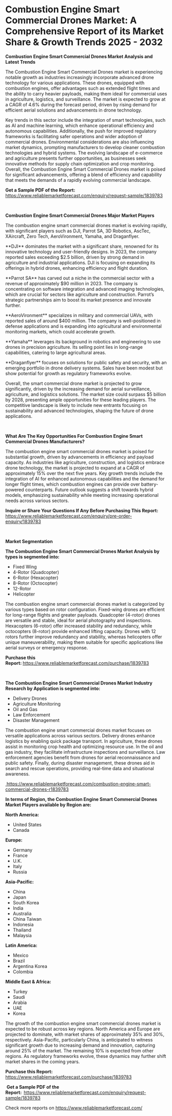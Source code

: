 <p><h1>Combustion Engine Smart Commercial Drones Market: A Comprehensive Report of its Market Share & Growth Trends 2025 - 2032</h1></p><p><strong>Combustion Engine Smart Commercial Drones Market Analysis and Latest Trends</strong></p>
<p><p>The Combustion Engine Smart Commercial Drones market is experiencing notable growth as industries increasingly incorporate advanced drone technology for various applications. These drones, equipped with combustion engines, offer advantages such as extended flight times and the ability to carry heavier payloads, making them ideal for commercial uses in agriculture, logistics, and surveillance. The market is expected to grow at a CAGR of 4.6% during the forecast period, driven by rising demand for efficient aerial solutions and advancements in drone technology.</p><p>Key trends in this sector include the integration of smart technologies, such as AI and machine learning, which enhance operational efficiency and autonomous capabilities. Additionally, the push for improved regulatory frameworks is facilitating safer operations and wider adoption of commercial drones. Environmental considerations are also influencing market dynamics, prompting manufacturers to develop cleaner combustion technologies and hybrid systems. The evolving landscape of e-commerce and agriculture presents further opportunities, as businesses seek innovative methods for supply chain optimization and crop monitoring. Overall, the Combustion Engine Smart Commercial Drones market is poised for significant advancements, offering a blend of efficiency and capability that meets the demands of a rapidly evolving commercial landscape.</p></p>
<p><strong>Get a Sample PDF of the Report:&nbsp;</strong> <a href="https://www.reliablemarketforecast.com/enquiry/request-sample/1839783?utm_campaign=2441&utm_medium=2&utm_source=Github&utm_content=ia&utm_term=13022025&utm_id=combustion-engine-smart-commercial-drones">https://www.reliablemarketforecast.com/enquiry/request-sample/1839783</a></p>
<p>&nbsp;</p>
<p><strong>Combustion Engine Smart Commercial Drones Major Market Players</strong></p>
<p><p>The combustion engine smart commercial drones market is evolving rapidly, with significant players such as DJI, Parrot SA, 3D Robotics, AscTec, XAircraft, Zero Tech, AeroVironment, Yamaha, and Draganflyer.</p><p>**DJI** dominates the market with a significant share, renowned for its innovative technology and user-friendly designs. In 2023, the company reported sales exceeding $2.5 billion, driven by strong demand in agriculture and industrial applications. DJI is focusing on expanding its offerings in hybrid drones, enhancing efficiency and flight duration.</p><p>**Parrot SA** has carved out a niche in the commercial sector with a revenue of approximately $90 million in 2023. The company is concentrating on software integration and advanced imaging technologies, which are crucial for sectors like agriculture and construction. Parrot’s strategic partnerships aim to boost its market presence and innovate further.</p><p>**AeroVironment** specializes in military and commercial UAVs, with reported sales of around $400 million. The company is well-positioned in defense applications and is expanding into agricultural and environmental monitoring markets, which could accelerate growth.</p><p>**Yamaha** leverages its background in robotics and engineering to use drones in precision agriculture. Its selling point lies in long-range capabilities, catering to large agricultural areas. </p><p>**Draganflyer** focuses on solutions for public safety and security, with an emerging portfolio in drone delivery systems. Sales have been modest but show potential for growth as regulatory frameworks evolve.</p><p>Overall, the smart commercial drone market is projected to grow significantly, driven by the increasing demand for aerial surveillance, agriculture, and logistics solutions. The market size could surpass $5 billion by 2028, presenting ample opportunities for these leading players. The competitive landscape is likely to include new entrants focusing on sustainability and advanced technologies, shaping the future of drone applications.</p></p>
<p>&nbsp;</p>
<p><strong>What Are The Key Opportunities For Combustion Engine Smart Commercial Drones Manufacturers?</strong></p>
<p><p>The combustion engine smart commercial drones market is poised for substantial growth, driven by advancements in efficiency and payload capacity. As industries like agriculture, construction, and logistics embrace drone technology, the market is projected to expand at a CAGR of approximately 15% over the next five years. Key growth trends include the integration of AI for enhanced autonomous capabilities and the demand for longer flight times, which combustion engines can provide over battery-powered counterparts. Future outlook suggests a shift towards hybrid models, emphasizing sustainability while meeting increasing operational needs across various sectors.</p></p>
<p><strong>Inquire or Share Your Questions If Any Before Purchasing This Report:</strong> <a href="https://www.reliablemarketforecast.com/enquiry/pre-order-enquiry/1839783?utm_campaign=2441&utm_medium=2&utm_source=Github&utm_content=ia&utm_term=13022025&utm_id=combustion-engine-smart-commercial-drones">https://www.reliablemarketforecast.com/enquiry/pre-order-enquiry/1839783</a></p>
<p>&nbsp;</p>
<p><strong>Market Segmentation</strong></p>
<p><strong>The Combustion Engine Smart Commercial Drones Market Analysis by types is segmented into:</strong></p>
<p><ul><li>Fixed Wing</li><li>4-Rotor (Quadcopter)</li><li>6-Rotor (Hexacopter)</li><li>8-Rotor (Octocopter)</li><li>12-Rotor</li><li>Helicopter</li></ul></p>
<p><p>The combustion engine smart commercial drones market is categorized by various types based on rotor configuration. Fixed-wing drones are efficient for long-range flights and greater payloads. Quadcopter (4-rotor) drones are versatile and stable, ideal for aerial photography and inspections. Hexacopters (6-rotor) offer increased stability and redundancy, while octocopters (8-rotor) provide enhanced lifting capacity. Drones with 12 rotors further improve redundancy and stability, whereas helicopters offer unique maneuverability, making them suitable for specific applications like aerial surveys or emergency response.</p></p>
<p><strong>Purchase this Report:&nbsp;</strong><a href="https://www.reliablemarketforecast.com/purchase/1839783?utm_campaign=2441&utm_medium=2&utm_source=Github&utm_content=ia&utm_term=13022025&utm_id=combustion-engine-smart-commercial-drones">https://www.reliablemarketforecast.com/purchase/1839783</a></p>
<p>&nbsp;</p>
<p><strong>The Combustion Engine Smart Commercial Drones Market Industry Research by Application is segmented into:</strong></p>
<p><ul><li>Delivery Drones</li><li>Agriculture Monitoring</li><li>Oil and Gas</li><li>Law Enforcement</li><li>Disaster Management</li></ul></p>
<p><p>The combustion engine smart commercial drones market focuses on versatile applications across various sectors. Delivery drones enhance logistics by enabling quick package transport. In agriculture, these drones assist in monitoring crop health and optimizing resource use. In the oil and gas industry, they facilitate infrastructure inspections and surveillance. Law enforcement agencies benefit from drones for aerial reconnaissance and public safety. Finally, during disaster management, these drones aid in search and rescue operations, providing real-time data and situational awareness.</p></p>
<p><a href="https://www.reliablemarketforecast.com/combustion-engine-smart-commercial-drones-r1839783?utm_campaign=2441&utm_medium=2&utm_source=Github&utm_content=ia&utm_term=13022025&utm_id=combustion-engine-smart-commercial-drones">&nbsp;https://www.reliablemarketforecast.com/combustion-engine-smart-commercial-drones-r1839783</a></p>
<p><strong>In terms of Region, the Combustion Engine Smart Commercial Drones Market Players available by Region are:</strong></p>
<p>
    <p> <strong> North America: </strong>
        <ul>
            <li>United States</li>
            <li>Canada</li>
        </ul>
        </p> 
    <p> <strong> Europe: </strong>
        <ul>
            <li>Germany</li>
            <li>France</li>
            <li>U.K.</li>
            <li>Italy</li>
            <li>Russia</li>
        </ul>
        </p> 
    <p> <strong> Asia-Pacific: </strong>
        <ul>
            <li>China</li>
            <li>Japan</li>
            <li>South Korea</li>
            <li>India</li>
            <li>Australia</li>
            <li>China Taiwan</li>
            <li>Indonesia</li>
            <li>Thailand</li>
            <li>Malaysia</li>
        </ul>
        </p> 
    <p> <strong> Latin America: </strong>
        <ul>
            <li>Mexico</li>
            <li>Brazil</li>
            <li>Argentina Korea</li>
            <li>Colombia</li>
        </ul>
        </p> 
    <p> <strong> Middle East & Africa: </strong>
        <ul>
            <li>Turkey</li>
            <li>Saudi</li>
            <li>Arabia</li>
            <li>UAE</li>
            <li>Korea</li>
        </ul>
    </p>
    </p>
<p><p>The growth of the combustion engine smart commercial drones market is expected to be robust across key regions. North America and Europe are projected to dominate, with market shares of approximately 35% and 30%, respectively. Asia-Pacific, particularly China, is anticipated to witness significant growth due to increasing demand and innovation, capturing around 25% of the market. The remaining 10% is expected from other regions. As regulatory frameworks evolve, these dynamics may further shift market shares in the coming years.</p></p>
<p><strong>Purchase this Report: </strong><a href="https://www.reliablemarketforecast.com/purchase/1839783?utm_campaign=2441&utm_medium=2&utm_source=Github&utm_content=ia&utm_term=13022025&utm_id=combustion-engine-smart-commercial-drones">https://www.reliablemarketforecast.com/purchase/1839783</a></p>
<p>&nbsp;<strong>Get a Sample PDF of the Report:&nbsp;&nbsp;</strong><a href="https://www.reliablemarketforecast.com/enquiry/request-sample/1839783?utm_campaign=2441&utm_medium=2&utm_source=Github&utm_content=ia&utm_term=13022025&utm_id=combustion-engine-smart-commercial-drones">https://www.reliablemarketforecast.com/enquiry/request-sample/1839783</a></p>
<p><strong></strong></p>
<p>Check more reports on <a href="https://www.reliablemarketforecast.com/?utm_campaign=2441&utm_medium=2&utm_source=Github&utm_content=ia&utm_term=13022025&utm_id=combustion-engine-smart-commercial-drones">https://www.reliablemarketforecast.com/</a></p>